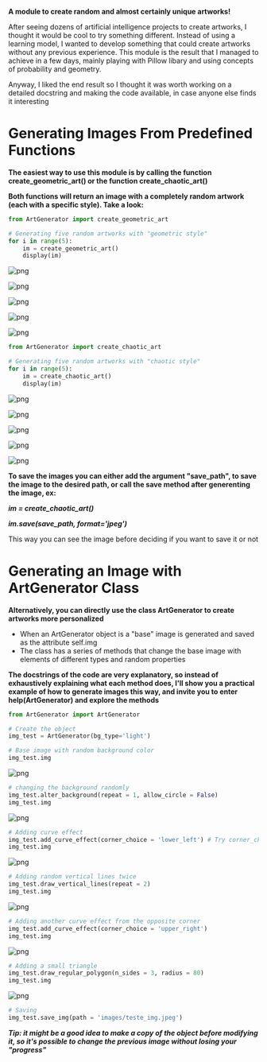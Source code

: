 **A module to create random and almost certainly unique artworks!**

After seeing dozens of artificial intelligence projects to create artworks, I thought it would be cool to try something different. Instead of using a learning model, I wanted to develop something that could create artworks without any previous experience. This module is the result that I managed to achieve in a few days, mainly playing with Pillow libary and using concepts of probability and geometry.

Anyway, I liked the end result so I thought it was worth working on a detailed docstring and making the code available, in case anyone else finds it interesting

# Generating Images From Predefined Functions

**The easiest way to use this module is by calling the function create_geometric_art() or the function create_chaotic_art()**

**Both functions will return an image with a completely random artwork (each with a specific style). Take a look:**


```python
from ArtGenerator import create_geometric_art

# Generating five random artworks with "geometric style"
for i in range(5):
    im = create_geometric_art()
    display(im)
```


    
![png](readme_files\output_3_0.png)
    



    
![png](readme_files\output_3_1.png)
    



    
![png](readme_files\output_3_2.png)
    



    
![png](readme_files\output_3_3.png)
    



    
![png](readme_files\output_3_4.png)
    



```python
from ArtGenerator import create_chaotic_art

# Generating five random artworks with "chaotic style"
for i in range(5):
    im = create_chaotic_art()
    display(im)
```


    
![png](readme_files\output_4_0.png)
    



    
![png](readme_files\output_4_1.png)
    



    
![png](readme_files\output_4_2.png)
    



    
![png](readme_files\output_4_3.png)
    



    
![png](readme_files\output_4_4.png)
    


**To save the images you can either add the argument "save_path", to save the image to the desired path, or call the save method after generenting the image, ex:**

***im = create_chaotic_art()***

***im.save(save_path, format='jpeg')***

This way you can see the image before deciding if you want to save it or not


# Generating an Image with ArtGenerator Class

**Alternatively, you can directly use the class ArtGenerator to create artworks more personalized**

+ When an ArtGenerator object is a "base" image is generated and saved as the attribute self.img
+ The class has a series of methods that change the base image with elements of different types and random properties

**The docstrings of the code are very explanatory, so instead of exhaustively explaining what each method does, I'll show you a practical example of how to generate images this way, and invite you to enter help(ArtGenerator) and explore the methods**



```python
from ArtGenerator import ArtGenerator

# Create the object
img_test = ArtGenerator(bg_type='light')
```


```python
# Base image with random background color
img_test.img
```




    
![png](readme_files\output_9_0.png)
    




```python
# changing the background randomly
img_test.alter_background(repeat = 1, allow_circle = False)
img_test.img
```




    
![png](readme_files\output_10_0.png)
    




```python
# Adding curve effect
img_test.add_curve_effect(corner_choice = 'lower_left') # Try corner_choice = 'middle' for a spiral effect
img_test.img
```




    
![png](readme_files\output_11_0.png)
    




```python
# Adding random vertical lines twice 
img_test.draw_vertical_lines(repeat = 2)
img_test.img
```




    
![png](readme_files\output_12_0.png)
    




```python
# Adding another curve effect from the opposite corner
img_test.add_curve_effect(corner_choice = 'upper_right') 
img_test.img
```




    
![png](readme_files\output_13_0.png)
    




```python
# Adding a small triangle
img_test.draw_regular_polygon(n_sides = 3, radius = 80) 
img_test.img
```




    
![png](readme_files\output_14_0.png)
    




```python
# Saving 
img_test.save_img(path = 'images/teste_img.jpeg')
```

***Tip: it might be a good idea to make a copy of the object before modifying it, so it's possible to change the previous image without losing your "progress"***
